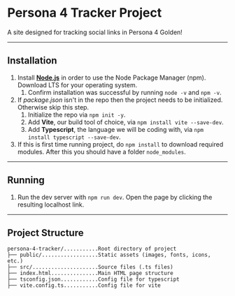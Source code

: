 # Persona 4 Tracker Project

A site designed for tracking social links in Persona 4 Golden!

---

## Installation

1. Install **[Node.js](https://nodejs.org/en)** in order to use the Node Package Manager (npm). Download LTS for your operating system.
    1. Confirm installation was successful by running `node -v` and `npm -v`.
1. If _package.json_ isn't in the repo then the project needs to be initialized. Otherwise skip this step.
    1. Initialize the repo via `npm init -y`.
    1. Add **Vite**, our build tool of choice, via `npm install vite --save-dev`.
    1. Add **Typescript**, the language we will be coding with, via `npm install typescript --save-dev`.
1. If this is first time running project, do `npm install` to download required modules. After this you should have a folder `node_modules`.

---

## Running

1. Run the dev server with `npm run dev`. Open the page by clicking the resulting localhost link.

<!-- IDEA: When this is expanded further add a table of contents that links to each subsection. -->
<!-- IDEA:  Add those headers for projects with the fancy lil buttons perhaps-->

---

## Project Structure

```
persona-4-tracker/...........Root directory of project
├── public/..................Static assets (images, fonts, icons, etc.)
├── src/.....................Source files (.ts files)
├── index.html...............Main HTML page structure
├── tsconfig.json............Config file for typescript
├── vite.config.ts...........Config file for vite
```
